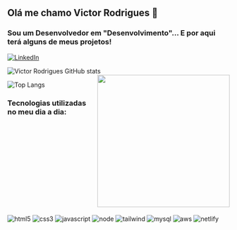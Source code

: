 
## Olá me chamo Victor Rodrigues 👋
### Sou um Desenvolvedor em "Desenvolvimento"... E por aqui terá alguns de meus projetos!



[![LinkedIn](https://img.shields.io/badge/LinkedIn-0077B5?style=for-the-badge&logo=linkedin&logoColor=white
)](https://www.linkedin.com/in/victor-rodrigues-256a33177)

![Victor Rodrigues GitHub stats](https://github-readme-stats.vercel.app/api?username=victorrodriguessantos&show_icons=true&theme=radical)<img align="right" style="width: 300px;" src="https://i.pinimg.com/originals/48/71/a0/4871a06594edd9e5e1bb5f0fab7e362a.gif"/>

![Top Langs](https://github-readme-stats.vercel.app/api/top-langs/?username=victorrodriguessantos&theme=blue-green)

### Tecnologias utilizadas no meu dia a dia:

<div style="display: inline-block"><br/>
    <img align="center" alt="html5" src="https://img.shields.io/badge/HTML5-E34F26?style=for-the-badge&logo=html5&logoColor=white"/>
    <img align="center" alt="css3" src="https://img.shields.io/badge/CSS3-1572B6?style=for-the-badge&logo=css3&logoColor=white"/>
    <img align="center" alt="javascript" src="https://img.shields.io/badge/JavaScript-F7DF1E?style=for-the-badge&logo=javascript&logoColor=white"/>
    <img align="center" alt="node" src="https://img.shields.io/badge/Node.js-43853D?style=for-the-badge&logo=node.js&logoColor=white"/>
    <img align="center" alt="tailwind" src="https://img.shields.io/badge/Tailwind_CSS-38B2AC?style=for-the-badge&logo=tailwind-css&logoColor=white"/>
    <img align="center" alt="mysql" src="https://img.shields.io/badge/MySQL-00000F?style=for-the-badge&logo=mysql&logoColor=white"/>
    <img align="center" alt="aws" src="https://img.shields.io/badge/Amazon_AWS-232F3E?style=for-the-badge&logo=amazon-aws&logoColor=white"/>
    <img align="center" alt="netlify" src="https://img.shields.io/badge/Netlify-00C7B7?style=for-the-badge&logo=netlify&logoColor=white"/>

</div>
